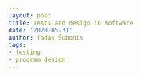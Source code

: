 ```yaml
---
layout: post
title: Tests and design in software 
date: '2020-05-31'
author: Tadas Šubonis
tags:
- testing
- program design
---
```

